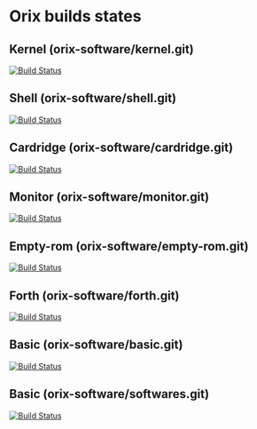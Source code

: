 # Orix builds states

## Kernel (orix-software/kernel.git)
[![Build Status](https://travis-ci.org/orix-software/kernel.svg?branch=master)](https://travis-ci.org/orix-software/kernel)

## Shell (orix-software/shell.git)
[![Build Status](https://travis-ci.org/orix-software/shell.svg?branch=master)](https://travis-ci.org/orix-software/shell)

## Cardridge (orix-software/cardridge.git)
[![Build Status](https://travis-ci.org/orix-software/cardridge.svg?branch=master)](https://travis-ci.org/orix-software/cardridge)

## Monitor (orix-software/monitor.git)
[![Build Status](https://travis-ci.org/orix-software/monitor.svg?branch=master)](https://travis-ci.org/orix-software/monitor)

## Empty-rom (orix-software/empty-rom.git)
[![Build Status](https://travis-ci.org/orix-software/empty-rom.svg?branch=master)](https://travis-ci.org/orix-software/empty-rom)

## Forth (orix-software/forth.git)
[![Build Status](https://travis-ci.org/orix-software/forth.svg?branch=master)](https://travis-ci.org/orix-software/forth)

## Basic (orix-software/basic.git)
[![Build Status](https://travis-ci.org/orix-software/basic.svg?branch=master)](https://travis-ci.org/orix-software/basic)

## Basic (orix-software/softwares.git)
[![Build Status](https://travis-ci.org/orix-software/softwares.svg?branch=master)](https://travis-ci.org/orix-software/softwares)
